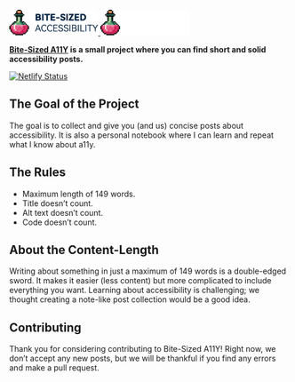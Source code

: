 <p>
  <a href="https://bite-sized-a11y.com/#gh-light-mode-only">
    <img src="./.github/bite-sized-a11y-logo-dark.svg" alt="Bite-Sized Accessibility" width="160">
  </a>
  <a href="https://bite-sized-a11y.com/#gh-dark-mode-only">
    <img src="./.github/bite-sized-a11y-logo-light.svg" alt="Bite-Sized Accessibility" width="160">
  </a>
</p>

**[Bite-Sized A11Y](https://bite-sized-a11y.com/) is a small project where you can find short and solid accessibility posts.**

[![Netlify Status](https://api.netlify.com/api/v1/badges/d52a18b2-70bc-40c5-a911-816f24d144c7/deploy-status)](https://app.netlify.com/sites/eclectic-peony-73f413/deploys)

## The Goal of the Project

The goal is to collect and give you (and us) concise posts about accessibility. It is also a personal notebook where I can learn and repeat what I know about a11y.

## The Rules

- Maximum length of 149 words.
- Title doesn’t count.
- Alt text doesn’t count.
- Code doesn’t count.

## About the Content-Length

Writing about something in just a maximum of 149 words is a double-edged sword. It makes it easier (less content) but more complicated to include everything you want. Learning about accessibility is challenging; we thought creating a note-like post collection would be a good idea.

## Contributing
Thank you for considering contributing to Bite-Sized A11Y! Right now, we don’t accept any new posts, but we will be thankful if you find any errors and make a pull request.
